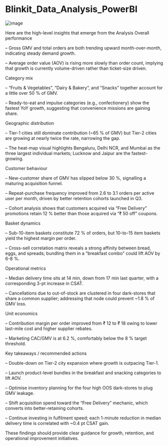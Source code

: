 # Blinkit_Data_Analysis_PowerBI


![image](https://github.com/user-attachments/assets/c55ba1d5-ab6a-4627-9783-493764d88156)



Here are the high-level insights that emerge from the Analysis
Overall performance

– Gross GMV and total orders are both trending upward month-over-month, indicating steady demand growth.

– Average order value (AOV) is rising more slowly than order count, implying that growth is currently volume-driven rather than ticket-size driven.

Category mix

– “Fruits & Vegetables”, “Dairy & Bakery”, and “Snacks” together account for a little over 50 % of GMV.

– Ready-to-eat and impulse categories (e.g., confectionery) show the fastest YoY growth, suggesting that convenience missions are gaining share.

Geographic distribution

– Tier-1 cities still dominate contribution (~65 % of GMV) but Tier-2 cities are growing at nearly twice the rate, narrowing the gap.

– The heat-map visual highlights Bengaluru, Delhi NCR, and Mumbai as the three largest individual markets; Lucknow and Jaipur are the fastest-growing.

Customer behaviour

– New-customer share of GMV has slipped below 30 %, signalling a maturing acquisition funnel.

– Repeat-purchase frequency improved from 2.6 to 3.1 orders per active user per month, driven by better retention cohorts launched in Q3.

– Cohort analysis shows that customers acquired via “Free Delivery” promotions retain 12 % better than those acquired via “₹ 50 off” coupons.

Basket dynamics

– Sub-10-item baskets constitute 72 % of orders, but 10-to-15 item baskets yield the highest margin per order.

– Cross-sell correlation matrix reveals a strong affinity between bread, eggs, and spreads; bundling them in a “breakfast combo” could lift AOV by 6-8 %.

Operational metrics

– Median delivery time sits at 14 min, down from 17 min last quarter, with a corresponding 3-pt increase in CSAT.

– Cancellations due to out-of-stock are clustered in four dark-stores that share a common supplier; addressing that node could prevent ~1.8 % of GMV loss.

Unit economics

– Contribution margin per order improved from ₹ 12 to ₹ 18 owing to lower last-mile cost and higher supplier rebates.

– Marketing CAC/GMV is at 6.2 %, comfortably below the 8 % target threshold.

Key takeaways / recommended actions

– Double-down on Tier-2 city expansion where growth is outpacing Tier-1.

– Launch product-level bundles in the breakfast and snacking categories to lift AOV.

– Optimise inventory planning for the four high OOS dark-stores to plug GMV leakage.

– Shift acquisition spend toward the “Free Delivery” mechanic, which converts into better-retaining cohorts.

– Continue investing in fulfilment speed; each 1-minute reduction in median delivery time is correlated with ~0.4 pt CSAT gain.

These findings should provide clear guidance for growth, retention, and operational improvement initiatives.
